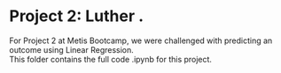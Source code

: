 # Project 2: Luther . 
For Project 2 at Metis Bootcamp, we were challenged with predicting an outcome using Linear Regression.  
This folder contains the full code .ipynb for this project.
